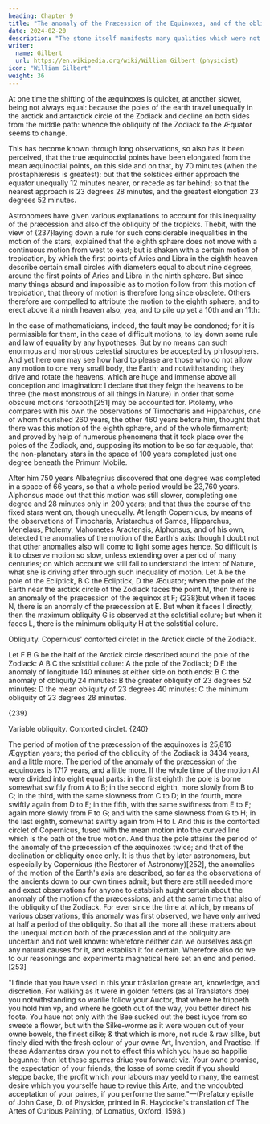 ```yaml
---
heading: Chapter 9
title: "The anomaly of the Præcession of the Equinoxes, and of the obliquity of the Zodiack"
date: 2024-02-20
description: "The stone itself manifests many qualities which were not well investigated. "
writer:
  name: Gilbert
  url: https://en.wikipedia.org/wiki/William_Gilbert_(physicist)
icon: "William Gilbert"
weight: 36
---
```




At one time the shifting of the æquinoxes is quicker, at another slower, being not always equal: because the poles of the earth travel unequally in the arctick and antarctick circle of the Zodiack and decline on both sides from the middle path: whence the obliquity of the Zodiack to the Æquator seems to change. 

This has become known through long observations, so also has it been perceived, that the true æquinoctial points have been elongated from the mean æquinoctial points, on this side and on that, by 70 minutes (when the prostaphæresis is greatest): but that the solstices either approach the equator unequally 12 minutes nearer, or recede as far behind; so that the nearest approach is 23 degrees 28 minutes, and the greatest elongation 23 degrees 52 minutes. 

Astronomers have given various explanations to account for this inequality of the præcession and also of the obliquity of the tropicks. Thebit, with the view of {237}laying down a rule for such considerable inequalities in the motion of the stars, explained that the eighth sphære does not move with a continuous motion from west to east; but is shaken with a certain motion of trepidation, by which the first points of Aries and Libra in the eighth heaven describe certain small circles with diameters equal to about nine degrees, around the first points of Aries and Libra in the ninth sphære. But since many things absurd and impossible as to motion follow from this motion of trepidation, that theory of motion is therefore long since obsolete. Others therefore are compelled to attribute the motion to the eighth sphære, and to erect above it a ninth heaven also, yea, and to pile up yet a 10th and an 11th: 

In the case of mathematicians, indeed, the fault may be condoned; for it is permissible for them, in the case of difficult motions, to lay down some rule and law of equality by any hypotheses. But by no means can such enormous and monstrous celestial structures be accepted by philosophers. And yet here one may see how hard to please are those who do not allow any motion to one very small body, the Earth; and notwithstanding they drive and rotate the heavens, which are huge and immense above all conception and imagination: I declare that they feign the heavens to be three (the most monstrous of all things in Nature) in order that some obscure motions forsooth[251] may be accounted for. Ptolemy, who compares with his own the observations of Timocharis and Hipparchus, one of whom flourished 260 years, the other 460 years before him, thought that there was this motion of the eighth sphære, and of the whole firmament; and proved by help of numerous phenomena that it took place over the poles of the Zodiack, and, supposing its motion to be so far æquable, that the non-planetary stars in the space of 100 years completed just one degree beneath the Primum Mobile. 

After him 750 years Albategnius discovered that one degree was completed in a space of 66 years, so that a whole period would be 23,760 years. Alphonsus made out that this motion was still slower, completing one degree and 28 minutes only in 200 years; and that thus the course of the fixed stars went on, though unequally. At length Copernicus, by means of the observations of Timocharis, Aristarchus of Samos, Hipparchus, Menelaus, Ptolemy, Mahometes Aractensis, Alphonsus, and of his own, detected the anomalies of the motion of the Earth's axis: though I doubt not that other anomalies also will come to light some ages hence. So difficult is it to observe motion so slow, unless extending over a period of many centuries; on which account we still fail to understand the intent of Nature, what she is driving after through such inequality of motion. Let A be the pole of the Ecliptick, B C the Ecliptick, D the Æquator; when the pole of the Earth near the arctick circle of the Zodiack faces the point M, then there is an anomaly of the præcession of the æquinox at F; {238}but when it faces N, there is an anomaly of the præcession at E. But when it faces I directly, then the maximum obliquity G is observed at the solstitial colure; but when it faces L, there is the minimum obliquity H at the solstitial colure.


Obliquity.
Copernicus' contorted circlet in the Arctick circle of the Zodiack.

Let F B G be the half of the Arctick circle described round the pole of the Zodiack: A B C the solstitial colure: A the pole of the Zodiack; D E the anomaly of longitude 140 minutes at either side on both ends: B C the anomaly of obliquity 24 minutes: B the greater obliquity of 23 degrees 52 minutes: D the mean obliquity of 23 degrees 40 minutes: C the minimum obliquity of 23 degrees 28 minutes.

{239}

Variable obliquity.
Contorted circlet.
{240}

The period of motion of the præcession of the æquinoxes is 25,816 Ægyptian years; the period of the obliquity of the Zodiack is 3434 years, and a little more. The period of the anomaly of the præcession of the æquinoxes is 1717 years, and a little more. If the whole time of the motion AI were divided into eight equal parts: in the first eighth the pole is borne somewhat swiftly from A to B; in the second eighth, more slowly from B to C; in the third, with the same slowness from C to D; in the fourth, more swiftly again from D to E; in the fifth, with the same swiftness from E to F; again more slowly from F to G; and with the same slowness from G to H; in the last eighth, somewhat swiftly again from H to I. And this is the contorted circlet of Copernicus, fused with the mean motion into the curved line which is the path of the true motion. And thus the pole attains the period of the anomaly of the præcession of the æquinoxes twice; and that of the declination or obliquity once only. It is thus that by later astronomers, but especially by Copernicus (the Restorer of Astronomy)[252], the anomalies of the motion of the Earth's axis are described, so far as the observations of the ancients down to our own times admit; but there are still needed more and exact observations for anyone to establish aught certain about the anomaly of the motion of the præcessions, and at the same time that also of the obliquity of the Zodiack. For ever since the time at which, by means of various observations, this anomaly was first observed, we have only arrived at half a period of the obliquity. So that all the more all these matters about the unequal motion both of the præcession and of the obliquity are uncertain and not well known: wherefore neither can we ourselves assign any natural causes for it, and establish it for certain. Wherefore also do we to our reasonings and experiments magnetical here set an end and period.[253]


"I finde that you have vsed in this your trāslation greate art, knowledge, and discretion. For walking as it were in golden fetters (as al Translators doe) you notwithstanding so warilie follow your Auctor, that where he trippeth you hold him vp, and where he goeth out of the way, you better direct his foote. You haue not only with the Bee sucked out the best iuyce from so sweete a flower, but with the Silke-worme as it were wouen out of your owne bowels, the finest silke; & that which is more, not rude & raw silke, but finely died with the fresh colour of your owne Art, Invention, and Practise. If these Adamantes draw you not to effect this which you haue so happilie begunne: then let these spurres driue you forward: viz. Your owne promise, the expectation of your friends, the losse of some credit if you should steppe backe, the profit which your labours may yeeld to many, the earnest desire which you yourselfe haue to reviue this Arte, and the vndoubted acceptation of your paines, if you performe the same."—(Prefatory epistle of John Case, D. of Physicke, printed in R. Haydocke's translation of The Artes of Curious Painting, of Lomatius, Oxford, 1598.)

